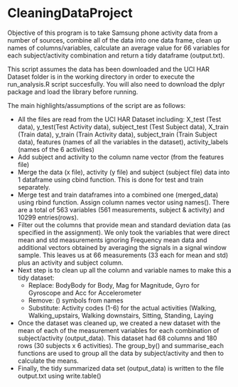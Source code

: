 # CleaningDataProject

Objective of this program is to take Samsung phone activity data from a number of sources, combine all of the data
into one data frame, clean up names of columns/variables, calculate an average value for 66 variables for each subject/activity 
combination and return a tidy dataframe (output.txt). 

This script assumes the data has been downloaded and the UCI HAR Dataset folder is in the working directory in order to execute the
run_analysis.R script succesfully. You will also need to download the dplyr package and load the library before running.

The main highlights/assumptions of the script are as follows:
- All the files are read from the UCI HAR Dataset including: X_test (Test data), y_test(Test Activity data), subject_test 
  (Test Subject data), X_train (Train data), y_train (Train Activity data), subject_train (Train Subject data), features 
  (names of all the variables in the dataset), activity_labels (names of the 6 activities)
- Add subject and activity to the column name vector (from the features file)
- Merge the data (x file), activity (y file) and subject (subject file) data into 1 dataframe using cbind function.
  This is done for test and train separately.
- Merge test and train dataframes into a combined one (merged_data) using rbind function. Assign column names vector using names(). 
  There are a total of 563 variables (561 measurements, subject  & activity) and 10299 entries(rows).
- Filter out the columns that provide mean and standard deviation data (as specified in the assignment). We only took the variables
  that were direct mean and std measurements ignoring Frequency mean data and additional vectors obtained by averaging the signals
  in a signal window sample. This leaves us at 66 measurements (33 each for mean and std) plus an activity and subject column.
- Next step is to clean up all the column and variable names to make this a tidy dataset:
	- Replace: BodyBody for Body, Mag for Magnitude, Gyro for Gyroscope and Acc for Accelerometer
	- Remove: () symbols from names
	- Substitute: Activity codes (1-6) for the actual activities (Walking, Walking_upstairs, Walking downstairs, Sitting,
	              Standing, Laying
- Once the dataset was cleaned up, we created a new dataset with the mean of each of the measurement variables for each 
  combination of subject/activity (output_data). This dataset had 68 columns and 180 rows  (30 subjects x 6 activities). The 
  group_by() and summarise_each functions are used to group all the data by subject/activity and then to calculate the means.
- Finally, the tidy summarized data set (output_data) is written to the file output.txt using write.table()



